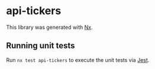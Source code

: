 # api-tickers

This library was generated with [Nx](https://nx.dev).

## Running unit tests

Run `nx test api-tickers` to execute the unit tests via [Jest](https://jestjs.io).
